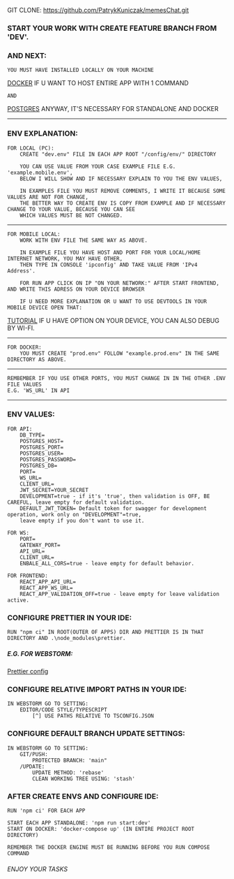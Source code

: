GIT CLONE: https://github.com/PatrykKuniczak/memesChat.git

### START YOUR WORK WITH CREATE FEATURE BRANCH FROM 'DEV'.

### AND NEXT:

    YOU MUST HAVE INSTALLED LOCALLY ON YOUR MACHINE

[DOCKER](https://www.docker.com/products/docker-desktop/) IF U WANT TO HOST ENTIRE APP WITH 1 COMMAND

    AND 

[POSTGRES](https://www.postgresql.org/download/) ANYWAY, IT'S NECESSARY FOR STANDALONE AND DOCKER

---

### ENV EXPLANATION:

    FOR LOCAL (PC):
        CREATE "dev.env" FILE IN EACH APP ROOT "/config/env/" DIRECTORY
    
        YOU CAN USE VALUE FROM YOUR CASE EXAMPLE FILE E.G. 'example.mobile.env',
        BELOW I WILL SHOW AND IF NECESSARY EXPLAIN TO YOU THE ENV VALUES,

        IN EXAMPLES FILE YOU MUST REMOVE COMMENTS, I WRITE IT BECAUSE SOME VALUES ARE NOT FOR CHANGE,
        THE BETTER WAY TO CREATE ENV IS COPY FROM EXAMPLE AND IF NECESSARY CHANGE TO YOUR VALUE, BECAUSE YOU CAN SEE
        WHICH VALUES MUST BE NOT CHANGED.

---

    FOR MOBILE LOCAL:
        WORK WITH ENV FILE THE SAME WAY AS ABOVE.

        IN EXAMPLE FILE YOU HAVE HOST AND PORT FOR YOUR LOCAL/HOME INTERNET NETWORK, YOU MAY HAVE OTHER, 
        THEN TYPE IN CONSOLE 'ipconfig' AND TAKE VALUE FROM 'IPv4 Address'.
    
        FOR RUN APP CLICK ON IP "ON YOUR NETWORK:" AFTER START FRONTEND, AND WRITE THIS ADRESS ON YOUR DEVICE BROWSER
    
        IF U NEED MORE EXPLANATION OR U WANT TO USE DEVTOOLS IN YOUR MOBILE DEVICE OPEN THAT:

[TUTORIAL](https://youtu.be/TaPdgj8mucI?t=234) IF U HAVE OPTION ON YOUR DEVICE, YOU CAN ALSO DEBUG BY WI-FI.

---

    FOR DOCKER:
        YOU MUST CREATE "prod.env" FOLLOW "example.prod.env" IN THE SAME DIRECTORY AS ABOVE.

---

    REMBEMBER IF YOU USE OTHER PORTS, YOU MUST CHANGE IN IN THE OTHER .ENV FILE VALUES 
    E.G. 'WS_URL' IN API

---

### ENV VALUES:

    FOR API:
        DB_TYPE=
        POSTGRES_HOST=
        POSTGRES_PORT=
        POSTGRES_USER=
        POSTGRES_PASSWORD=
        POSTGRES_DB=
        PORT=
        WS_URL=
        CLIENT_URL=
        JWT_SECRET=YOUR_SECRET
        DEVELOPMENT=true - if it's 'true', then validation is OFF, BE CAREFUL, leave empty for default validation.
        DEFAULT_JWT_TOKEN= Default token for swagger for development operation, work only on "DEVELOPMENT"=true,
        leave empty if you don't want to use it.

    FOR WS:
        PORT=
        GATEWAY_PORT=
        API_URL=
        CLIENT_URL=
        ENBALE_ALL_CORS=true - leave empty for default behavior.

    FOR FRONTEND:
        REACT_APP_API_URL=
        REACT_APP_WS_URL=
        REACT_APP_VALIDATION_OFF=true - leave empty for leave validation active.

### CONFIGURE PRETTIER IN YOUR IDE:

    RUN "npm ci" IN ROOT(OUTER OF APPS) DIR AND PRETTIER IS IN THAT DIRECTORY AND .\node_modules\prettier.

##### E.G. FOR WEBSTORM:

[Prettier config](https://blog.jetbrains.com/webstorm/2020/07/webstorm-2020-2/)

### CONFIGURE RELATIVE IMPORT PATHS IN YOUR IDE:

    IN WEBSTORM GO TO SETTING:
        EDITOR/CODE STYLE/TYPESCRIPT
            [^] USE PATHS RELATIVE TO TSCONFIG.JSON

### CONFIGURE DEFAULT BRANCH UPDATE SETTINGS:
    IN WEBSTORM GO TO SETTING:
        GIT/PUSH:
            PROTECTED BRANCH: 'main"
        /UPDATE:
            UPDATE METHOD: 'rebase'
            CLEAN WORKING TREE USING: 'stash' 
    
### AFTER CREATE ENVS AND CONFIGURE IDE:

    RUN 'npm ci' FOR EACH APP
    
    START EACH APP STANDALONE: 'npm run start:dev'
    START ON DOCKER: 'docker-compose up' (IN ENTIRE PROJECT ROOT DIRECTORY)
    
    REMEMBER THE DOCKER ENGINE MUST BE RUNNING BEFORE YOU RUN COMPOSE COMMAND

###### ENJOY YOUR TASKS